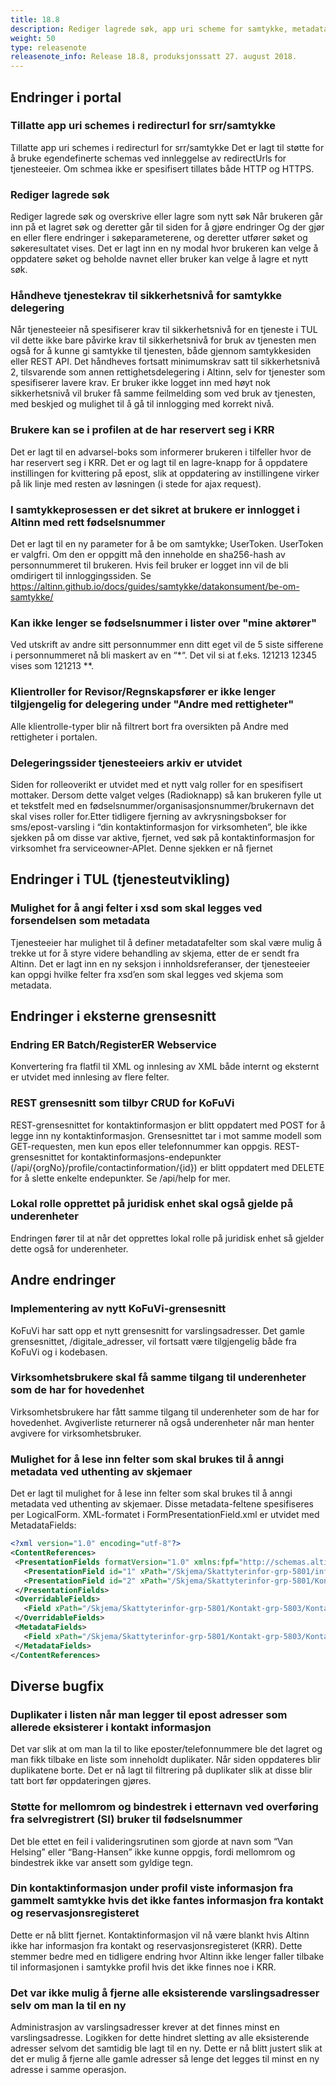 ```yaml
---
title: 18.8
description: Rediger lagrede søk, app uri scheme for samtykke, metadata på skjema, feilrettinger m.m.
weight: 50
type: releasenote
releasenote_info: Release 18.8, produksjonssatt 27. august 2018.
---
```



## Endringer i portal

### Tillatte app uri schemes i redirecturl for srr/samtykke

Tillatte app uri schemes i redirecturl for srr/samtykke
Det er lagt til støtte for å bruke egendefinerte schemas ved innleggelse av redirectUrls for tjenesteeier. Om schmea ikke er spesifisert tillates både HTTP og HTTPS.

### Rediger lagrede søk

Rediger lagrede søk og overskrive eller lagre som nytt søk
Når brukeren går inn på et lagret søk og deretter går til siden for å gjøre endringer Og der gjør en eller flere endringer i søkeparameterene, og deretter utfører søket og søkeresultatet vises. Det er lagt inn en ny modal hvor brukeren kan velge å oppdatere søket og beholde navnet eller bruker kan velge å lagre et nytt søk.

### Håndheve tjenestekrav til sikkerhetsnivå for samtykke delegering

Når tjenesteeier nå spesifiserer krav til sikkerhetsnivå for en tjeneste i TUL vil dette ikke bare påvirke krav til sikkerhetsnivå for bruk av tjenesten men også for å kunne gi samtykke til tjenesten, både gjennom samtykkesiden eller REST API. Det håndheves fortsatt minimumskrav satt til sikkerhetsnivå 2, tilsvarende som annen rettighetsdelegering i Altinn, selv for tjenester som spesifiserer lavere krav. Er bruker ikke logget inn med høyt nok sikkerhetsnivå vil bruker få samme feilmelding som ved bruk av tjenesten, med beskjed og mulighet til å gå til innlogging med korrekt nivå.

### Brukere kan se i profilen at de har reservert seg i KRR

Det er lagt til en advarsel-boks som informerer brukeren i tilfeller hvor de har reservert seg i KRR. Det er og lagt til en lagre-knapp for å oppdatere instillingen for kvittering på epost, slik at oppdatering av instillingene virker på lik linje med resten av løsningen (i stede for ajax request).

### I samtykkeprosessen er det sikret at brukere er innlogget i Altinn med rett fødselsnummer

Det er lagt til en ny parameter for å be om samtykke; UserToken. UserToken er valgfri. Om den er oppgitt må den inneholde en sha256-hash av personnummeret til brukeren. Hvis feil bruker er logget inn vil de bli omdirigert til innloggingssiden. Se https://altinn.github.io/docs/guides/samtykke/datakonsument/be-om-samtykke/

### Kan ikke lenger se fødselsnummer i lister over "mine aktører"

Ved utskrift av andre sitt personnummer enn ditt eget vil de 5 siste sifferene i personnummeret nå bli maskert av en “*“. Det vil si at f.eks. 121213 12345 vises som 121213 **.

### Klientroller for Revisor/Regnskapsfører er ikke lenger tilgjengelig for delegering under "Andre med rettigheter"

Alle klientrolle-typer blir nå filtrert bort fra oversikten på Andre med rettigheter i portalen.

### Delegeringssider tjenesteeiers arkiv er utvidet

Siden for rolleoverikt er utvidet med et nytt valg roller for en spesifisert mottaker. Dersom dette valget velges (Radioknapp) så kan brukeren fylle ut et tekstfelt med en fødselsnummer/organisasjonsnummer/brukernavn  det skal vises roller for.Etter tidligere fjerning av avkrysningsbokser for sms/epost-varsling i “din kontaktinformasjon for virksomheten”, ble ikke sjekken på om disse var aktive, fjernet, ved søk på kontaktinformasjon for virksomhet fra serviceowner-APIet. Denne sjekken er nå fjernet

## Endringer i TUL (tjenesteutvikling)

### Mulighet for å angi felter i xsd som skal legges ved forsendelsen som metadata

Tjenesteeier har mulighet til å definer metadatafelter som skal være mulig å trekke ut for å styre videre behandling av skjema, etter de er sendt fra Altinn.
Det er lagt inn en ny seksjon i innholdsreferanser, der tjenesteeier kan oppgi hvilke felter fra xsd’en som skal legges ved skjema som metadata.

## Endringer i eksterne grensesnitt

### Endring ER Batch/RegisterER Webservice

Konvertering fra flatfil til XML og innlesing av XML både internt og eksternt er utvidet med innlesing av flere felter.

### REST grensesnitt som tilbyr CRUD for KoFuVi

REST-grensesnittet for kontaktinformasjon er blitt oppdatert med POST for å legge inn ny kontaktinformasjon. Grensesnittet tar i mot samme modell som GET-requesten, men kun epos eller telefonnummer kan oppgis. REST-grensesnittet for kontaktinformasjons-endepunkter (/api/{orgNo}/profile/contactinformation/{id}) er blitt oppdatert med DELETE for å slette enkelte endepunkter. Se /api/help for mer.

### Lokal rolle opprettet på juridisk enhet skal også gjelde på underenheter

Endringen fører til at når det opprettes lokal rolle på juridisk enhet så gjelder dette også for underenheter.

## Andre endringer

### Implementering av nytt KoFuVi-grensesnitt

KoFuVi har satt opp et nytt grensesnitt for varslingsadresser.
Det gamle grensesnittet, /digitale_adresser, vil fortsatt være tilgjengelig både fra KoFuVi og i kodebasen.

### Virksomhetsbrukere skal få samme tilgang til underenheter som de har for hovedenhet

Virksomhetsbrukere har fått samme tilgang til underenheter som de har for hovedenhet.
Avgiverliste returnerer nå også underenheter når man henter avgivere for virksomhetsbruker.

### Mulighet for å lese inn felter som skal brukes til å anngi metadata ved uthenting av skjemaer

Det er lagt til mulighet for å lese inn felter som skal brukes til å anngi metadata ved uthenting av skjemaer.
Disse metadata-feltene spesifiseres per LogicalForm. XML-formatet i FormPresentationField.xml er utvidet med MetadataFields:

 ```xml
 <?xml version="1.0" encoding="utf-8"?>
 <ContentReferences>
  <PresentationFields formatVersion="1.0" xmlns:fpf="http://schemas.altinn.no/tul/2009/formpresentationfield">
    <PresentationField id="1" xPath="/Skjema/Skattyterinfor-grp-5801/info-grp-5802/EnhetOrganisasjonsnummer-datadef-18" pageName="view1.xsl" />
    <PresentationField id="2" xPath="/Skjema/Skattyterinfor-grp-5801/Kontakt-grp-5803/KontaktpersonNavn-datadef-2" pageName="view1.xsl" />
  </PresentationFields>
  <OverridableFields>
    <Field xPath="/Skjema/Skattyterinfor-grp-5801/Kontakt-grp-5803/KontaktpersonNavn-datadef-2" pageName="view1.xsl" />
  </OverridableFields>
  <MetadataFields>
    <Field xPath="/Skjema/Skattyterinfor-grp-5801/Kontakt-grp-5803/KontaktpersonNavn-datadef-2" pageName="view1.xsl"  key="kontaktpersonNavn" />
  </MetadataFields>
</ContentReferences>
```

## Diverse bugfix

### Duplikater i listen når man legger til epost adresser som allerede eksisterer i kontakt informasjon

Det var slik at om man la til to like eposter/telefonnummere ble det lagret og man fikk tilbake en liste som inneholdt duplikater. Når siden oppdateres blir duplikatene borte. Det er nå lagt til filtrering på duplikater slik at disse blir tatt bort før oppdateringen gjøres.

### Støtte for mellomrom og bindestrek i etternavn ved overføring fra selvregistrert (SI) bruker til fødselsnummer

Det ble ettet en feil i valideringsrutinen som gjorde at navn som “Van Helsing” eller “Bang-Hansen” ikke kunne oppgis, fordi mellomrom og bindestrek ikke var ansett som gyldige tegn.

### Din kontaktinformasjon under profil viste informasjon fra gammelt samtykke hvis det ikke fantes informasjon fra kontakt og reservasjonsregisteret

Dette er nå blitt fjernet. Kontaktinformasjon vil nå være blankt hvis Altinn ikke har informasjon fra kontakt og reservasjonsregisteret (KRR). Dette stemmer bedre med en tidligere endring hvor Altinn ikke lenger faller tilbake til informasjonen i samtykke profil hvis det ikke finnes noe i KRR.

### Det var ikke mulig å fjerne alle eksisterende varslingsadresser selv om man la til en ny

Administrasjon av varslingsadresser krever at det finnes minst en varslingsadresse. Logikken for dette hindret sletting av alle eksisterende adresser selvom det samtidig ble lagt til en ny. Dette er nå blitt justert slik at det er mulig å fjerne alle gamle adresser så lenge det legges til minst en ny adresse i samme operasjon.
